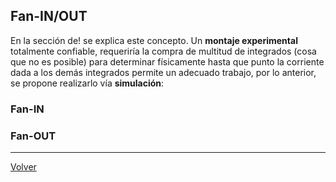 ## Fan-IN/OUT

En la sección de! se explica este concepto. Un **montaje experimental** totalmente confiable, requeriría la compra de multitud de integrados (cosa que no es posible) para determinar físicamente hasta que punto la corriente dada a los demás integrados permite un adecuado trabajo, por lo anterior, se propone realizarlo vía **simulación**:

### Fan-IN


### Fan-OUT




---

[Volver](https://github.com/juamorenogo/Digital_2024_2/tree/main/Lab_01/SN70LS04)